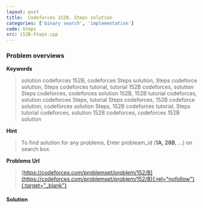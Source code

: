 ```yaml
---
layout: post
title:  Codeforces 152B. Steps solution
categories: ['binary search', 'implementation']
code: Steps
src: 152B-Steps.cpp
---
```

### **Problem overviews**

**Keywords**
> solution codeforces 152B, codeforces Steps solution, Steps codeforce solution, Steps codeforces tutorial, tutorial 152B codeforces, solution Steps codeforces, codeforces solution 152B, 152B tutorial codeforces, solution codeforces Steps, tutorial Steps codeforces, 152B codeforce solution, codeforces solution Steps, 152B codeforces tutorial, Steps tutorial codeforces, solution 152B codeforces, codeforces 152B solution

**Hint**
> To find solution for any problems, Enter probleam_id (**1A, 28B**, ...) on search box. 

**Problems Url**
> [https://codeforces.com/problemset/problem/152/B](https://codeforces.com/problemset/problem/152/B){:rel="nofollow"}{:target="_blank"}

#### **Solution**



